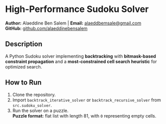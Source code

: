 # High-Performance Sudoku Solver

**Author:** Alaeddine Ben Salem | **Email:** alaeddbemsale@gmail.com  
**GitHub:** [github.com/alaeddinebensalem](https://github.com/alaeddinebensalem)

## Description
A Python Sudoku solver implementing **backtracking** with **bitmask-based constraint propagation** and a **most-constrained cell search heuristic** for optimized search.

## How to Run

1. Clone the repository.
2. Import `backtrack_iterative_solver` or `backtrack_recursive_solver` from `src.sudoku_solver`.
3. Run the solver on a puzzle.  
   **Puzzle format:** flat list with length 81, with `0` representing empty cells.
